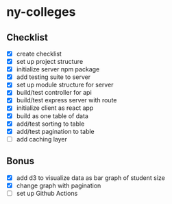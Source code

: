 # ny-colleges

## Checklist
 - [x] create checklist
 - [x] set up project structure
 - [x] initialize server npm package
 - [x] add testing suite to server
 - [x] set up module structure for server
 - [x] build/test controller for api
 - [x] build/test express server with route
 - [x] initialize client as react app
 - [x] build as one table of data
 - [x] add/test sorting to table
 - [x] add/test pagination to table
 - [ ] add caching layer
 
## Bonus
 - [x] add d3 to visualize data as bar graph of student size
 - [x] change graph with pagination
 - [ ] set up Github Actions
